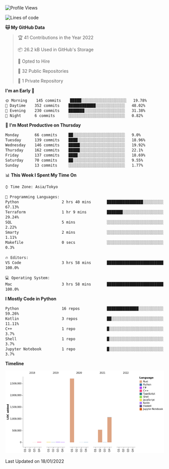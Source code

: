 <!--START_SECTION:waka-->
![Profile Views](http://img.shields.io/badge/Profile%20Views-0-blue)

![Lines of code](https://img.shields.io/badge/From%20Hello%20World%20I%27ve%20Written-4%20Million%20lines%20of%20code-blue)

**🐱 My GitHub Data** 

> 🏆 41 Contributions in the Year 2022
 > 
> 📦 26.2 kB Used in GitHub's Storage 
 > 
> 💼 Opted to Hire
 > 
> 📜 32 Public Repositories 
 > 
> 🔑 1 Private Repository 
 > 
**I'm an Early 🐤** 

```text
🌞 Morning    145 commits    █████░░░░░░░░░░░░░░░░░░░░   19.78% 
🌆 Daytime    352 commits    ████████████░░░░░░░░░░░░░   48.02% 
🌃 Evening    230 commits    ███████░░░░░░░░░░░░░░░░░░   31.38% 
🌙 Night      6 commits      ░░░░░░░░░░░░░░░░░░░░░░░░░   0.82%

```
📅 **I'm Most Productive on Thursday** 

```text
Monday       66 commits     ██░░░░░░░░░░░░░░░░░░░░░░░   9.0% 
Tuesday      139 commits    ████░░░░░░░░░░░░░░░░░░░░░   18.96% 
Wednesday    146 commits    █████░░░░░░░░░░░░░░░░░░░░   19.92% 
Thursday     162 commits    █████░░░░░░░░░░░░░░░░░░░░   22.1% 
Friday       137 commits    ████░░░░░░░░░░░░░░░░░░░░░   18.69% 
Saturday     70 commits     ██░░░░░░░░░░░░░░░░░░░░░░░   9.55% 
Sunday       13 commits     ░░░░░░░░░░░░░░░░░░░░░░░░░   1.77%

```


📊 **This Week I Spent My Time On** 

```text
⌚︎ Time Zone: Asia/Tokyo

💬 Programming Languages: 
Python                   2 hrs 40 mins       ████████████████░░░░░░░░░   67.13% 
Terraform                1 hr 9 mins         ███████░░░░░░░░░░░░░░░░░░   29.24% 
SQL                      5 mins              ░░░░░░░░░░░░░░░░░░░░░░░░░   2.22% 
Smarty                   2 mins              ░░░░░░░░░░░░░░░░░░░░░░░░░   1.11% 
Makefile                 0 secs              ░░░░░░░░░░░░░░░░░░░░░░░░░   0.3%

🔥 Editors: 
VS Code                  3 hrs 58 mins       █████████████████████████   100.0%

💻 Operating System: 
Mac                      3 hrs 58 mins       █████████████████████████   100.0%

```

**I Mostly Code in Python** 

```text
Python                   16 repos            ██████████████░░░░░░░░░░░   59.26% 
Kotlin                   3 repos             ██░░░░░░░░░░░░░░░░░░░░░░░   11.11% 
C++                      1 repo              █░░░░░░░░░░░░░░░░░░░░░░░░   3.7% 
Shell                    1 repo              █░░░░░░░░░░░░░░░░░░░░░░░░   3.7% 
Jupyter Notebook         1 repo              █░░░░░░░░░░░░░░░░░░░░░░░░   3.7%

```


**Timeline**

![Chart not found](https://raw.githubusercontent.com/kitagawa-hr/kitagawa-hr/main/charts/bar_graph.png) 


 Last Updated on 18/01/2022
<!--END_SECTION:waka-->
